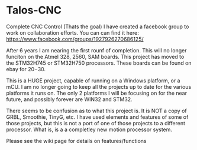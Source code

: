 # Talos-CNC
Complete CNC Control (Thats the goal)
I have created a facebook group to work on collaboration efforts. You can can find it here:
https://www.facebook.com/groups/1927926270686125/

After 6 years I am nearing the first rounf of completion. This will no longer funciton on the Atmel 328, 2560, SAM boards. This project has moved to the STM32H745 or STM32H750 processors. These boards can be found on ebay for $20-$30.

This is a HUGE project, capable of running on a Windows platform, or a mCU. I am no longer going to keep all the projects up to date for the various platforms it runs on. The only 2 platforms I will be focusing on for the near future, and possibly forever are WIN32 and STM32.

There seems to be confusion as to what this project is. It is NOT a copy of GRBL, Smoothie, TinyG, etc. I have used elements and features of some of those projects, but this is not a port of one of those projects to a different processor. What is, is a a completley new motion processor system.

Please see the wiki page for details on features/functions
